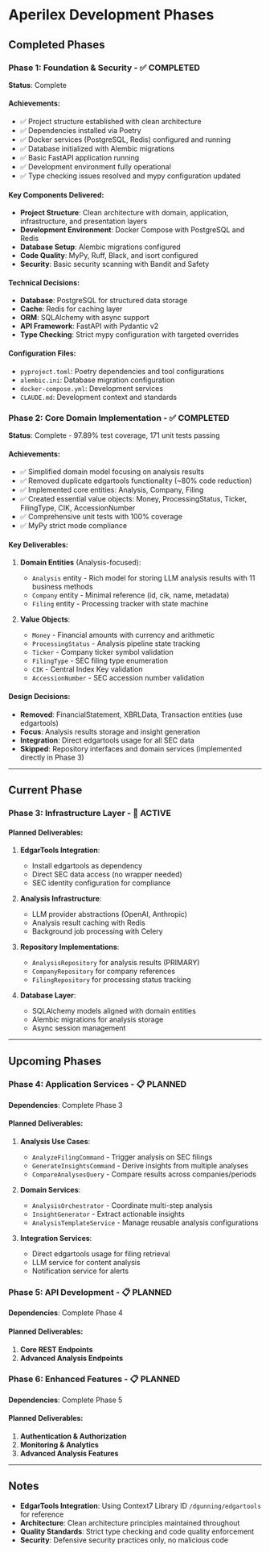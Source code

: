 # Aperilex Development Phases

## Completed Phases

### Phase 1: Foundation & Security - ✅ COMPLETED
**Status**: Complete

#### Achievements:
- ✅ Project structure established with clean architecture
- ✅ Dependencies installed via Poetry
- ✅ Docker services (PostgreSQL, Redis) configured and running
- ✅ Database initialized with Alembic migrations
- ✅ Basic FastAPI application running
- ✅ Development environment fully operational
- ✅ Type checking issues resolved and mypy configuration updated

#### Key Components Delivered:
- **Project Structure**: Clean architecture with domain, application, infrastructure, and presentation layers
- **Development Environment**: Docker Compose with PostgreSQL and Redis
- **Database Setup**: Alembic migrations configured
- **Code Quality**: MyPy, Ruff, Black, and isort configured
- **Security**: Basic security scanning with Bandit and Safety

#### Technical Decisions:
- **Database**: PostgreSQL for structured data storage
- **Cache**: Redis for caching layer
- **ORM**: SQLAlchemy with async support
- **API Framework**: FastAPI with Pydantic v2
- **Type Checking**: Strict mypy configuration with targeted overrides

#### Configuration Files:
- `pyproject.toml`: Poetry dependencies and tool configurations
- `alembic.ini`: Database migration configuration
- `docker-compose.yml`: Development services
- `CLAUDE.md`: Development context and standards

### Phase 2: Core Domain Implementation - ✅ COMPLETED
**Status**: Complete - 97.89% test coverage, 171 unit tests passing

#### Achievements:
- ✅ Simplified domain model focusing on analysis results
- ✅ Removed duplicate edgartools functionality (~80% code reduction)
- ✅ Implemented core entities: Analysis, Company, Filing
- ✅ Created essential value objects: Money, ProcessingStatus, Ticker, FilingType, CIK, AccessionNumber
- ✅ Comprehensive unit tests with 100% coverage
- ✅ MyPy strict mode compliance

#### Key Deliverables:
1. **Domain Entities** (Analysis-focused):
   - `Analysis` entity - Rich model for storing LLM analysis results with 11 business methods
   - `Company` entity - Minimal reference (id, cik, name, metadata)
   - `Filing` entity - Processing tracker with state machine

2. **Value Objects**:
   - `Money` - Financial amounts with currency and arithmetic
   - `ProcessingStatus` - Analysis pipeline state tracking
   - `Ticker` - Company ticker symbol validation
   - `FilingType` - SEC filing type enumeration
   - `CIK` - Central Index Key validation
   - `AccessionNumber` - SEC accession number validation

#### Design Decisions:
- **Removed**: FinancialStatement, XBRLData, Transaction entities (use edgartools)
- **Focus**: Analysis results storage and insight generation
- **Integration**: Direct edgartools usage for all SEC data
- **Skipped**: Repository interfaces and domain services (implemented directly in Phase 3)

---

## Current Phase

### Phase 3: Infrastructure Layer - 🚀 ACTIVE

#### Planned Deliverables:
1. **EdgarTools Integration**:
   - Install edgartools as dependency
   - Direct SEC data access (no wrapper needed)
   - SEC identity configuration for compliance
   
2. **Analysis Infrastructure**:
   - LLM provider abstractions (OpenAI, Anthropic)
   - Analysis result caching with Redis
   - Background job processing with Celery
   
3. **Repository Implementations**:
   - `AnalysisRepository` for analysis results (PRIMARY)
   - `CompanyRepository` for company references
   - `FilingRepository` for processing status tracking

4. **Database Layer**:
   - SQLAlchemy models aligned with domain entities
   - Alembic migrations for analysis storage
   - Async session management

---

## Upcoming Phases

### Phase 4: Application Services - 📋 PLANNED
**Dependencies**: Complete Phase 3

#### Planned Deliverables:
1. **Analysis Use Cases**:
   - `AnalyzeFilingCommand` - Trigger analysis on SEC filings
   - `GenerateInsightsCommand` - Derive insights from multiple analyses
   - `CompareAnalysesQuery` - Compare results across companies/periods
   
2. **Domain Services**:
   - `AnalysisOrchestrator` - Coordinate multi-step analysis
   - `InsightGenerator` - Extract actionable insights
   - `AnalysisTemplateService` - Manage reusable analysis configurations

3. **Integration Services**:
   - Direct edgartools usage for filing retrieval
   - LLM service for content analysis
   - Notification service for alerts

### Phase 5: API Development - 📋 PLANNED
**Dependencies**: Complete Phase 4

#### Planned Deliverables:
1. **Core REST Endpoints**
2. **Advanced Analysis Endpoints**

### Phase 6: Enhanced Features - 📋 PLANNED
**Dependencies**: Complete Phase 5

#### Planned Deliverables:
1. **Authentication & Authorization**
2. **Monitoring & Analytics**
3. **Advanced Analysis Features**

---

## Notes

- **EdgarTools Integration**: Using Context7 Library ID `/dgunning/edgartools` for reference
- **Architecture**: Clean architecture principles maintained throughout
- **Quality Standards**: Strict type checking and code quality enforcement
- **Security**: Defensive security practices only, no malicious code